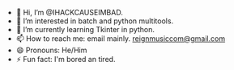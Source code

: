 - 👋 Hi, I’m @IHACKCAUSEIMBAD.
- 👀 I’m interested in batch and python multitools.
- 🌱 I’m currently learning Tkinter in python.
- 📫 How to reach me: email mainly. reignmusiccom@gmail.com
- 😄 Pronouns: He/Him
- ⚡ Fun fact: I'm bored an tired.

<!---
IHACKCAUSEIMBAD/IHACKCAUSEIMBAD is a ✨ special ✨ repository because its `README.md` (this file) appears on your GitHub profile.
You can click the Preview link to take a look at your changes.
--->

